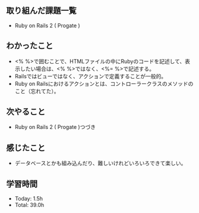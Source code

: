 ## 取り組んだ課題一覧
- Ruby on Rails 2 ( Progate ) 
## わかったこと
- <% %>で囲むことで、HTMLファイルの中にRubyのコードを記述して、表示したい場合は、<% %>ではなく、<%= %>で記述する。
- Railsではビューではなく、アクションで定義することが一般的。
- Ruby on Railsにおけるアクションとは、コントローラークラスのメソッドのこと（忘れてた）。
## 次やること
- Ruby on Rails 2 ( Progate )つづき
## 感じたこと
- データベースとかも組み込んだり、難しいけれどいろいろできて楽しい。
## 学習時間
- Today: 1.5h
- Total: 39.0h
